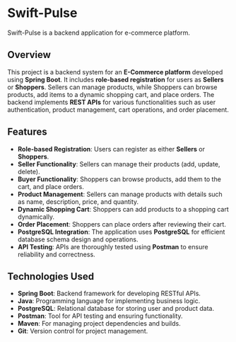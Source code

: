 # Swift-Pulse
Swift-Pulse is a backend application for e-commerce platform.
 

## Overview

This project is a backend system for an **E-Commerce platform** developed using **Spring Boot**.
It includes **role-based registration** for users as **Sellers** or **Shoppers**.
Sellers can manage products, while Shoppers can browse products, add items to a dynamic shopping cart, and place orders.
The backend implements **REST APIs** for various functionalities such as user authentication, product management, cart operations, and order placement.

## Features

- **Role-based Registration**: Users can register as either **Sellers** or **Shoppers**.
- **Seller Functionality**: Sellers can manage their products (add, update, delete).
- **Buyer Functionality**: Shoppers can browse products, add them to the cart, and place orders.
- **Product Management**: Sellers can manage products with details such as name, description, price, and quantity.
- **Dynamic Shopping Cart**: Shoppers can add products to a shopping cart dynamically.
- **Order Placement**: Shoppers can place orders after reviewing their cart.
- **PostgreSQL Integration**: The application uses **PostgreSQL** for efficient database schema design and operations.
- **API Testing**: APIs are thoroughly tested using **Postman** to ensure reliability and correctness.

## Technologies Used

- **Spring Boot**: Backend framework for developing RESTful APIs.
- **Java**: Programming language for implementing business logic.
- **PostgreSQL**: Relational database for storing user and product data.
- **Postman**: Tool for API testing and ensuring functionality.
- **Maven**: For managing project dependencies and builds.
- **Git**: Version control for project management.

